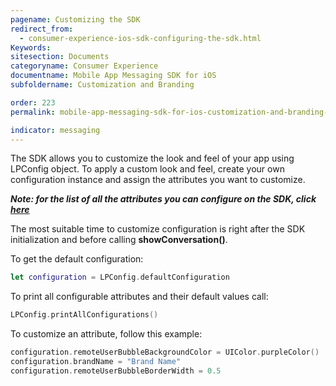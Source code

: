 ```yaml
---
pagename: Customizing the SDK
redirect_from:
  - consumer-experience-ios-sdk-configuring-the-sdk.html
Keywords:
sitesection: Documents
categoryname: Consumer Experience
documentname: Mobile App Messaging SDK for iOS
subfoldername: Customization and Branding

order: 223
permalink: mobile-app-messaging-sdk-for-ios-customization-and-branding-customizing-the-sdk.html

indicator: messaging
---
```


The SDK allows you to customize the look and feel of your app using LPConfig object. To apply a custom look and feel, create your own configuration instance and assign the attributes you want to customize.

_**Note: for the list of all the attributes you can configure on the SDK, click [here](consumer-experience-ios-sdk-attributes.html)**_

The most suitable time to customize configuration is right after the SDK initialization and before calling **showConversation()**.

To get the default configuration:

```swift
let configuration = LPConfig.defaultConfiguration
```

To print all configurable attributes and their default values call:

```swift
LPConfig.printAllConfigurations()
```

To customize an attribute, follow this example:

```swift
configuration.remoteUserBubbleBackgroundColor = UIColor.purpleColor()
configuration.brandName = "Brand Name"
configuration.remoteUserBubbleBorderWidth = 0.5
```
